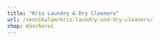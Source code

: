 ```yaml
---
title: "Kris Laundry & Dry Cleaners"
url: /vennikulam/kris-laundry-und-dry-cleaners/
shop: Wäscherei
---
```

